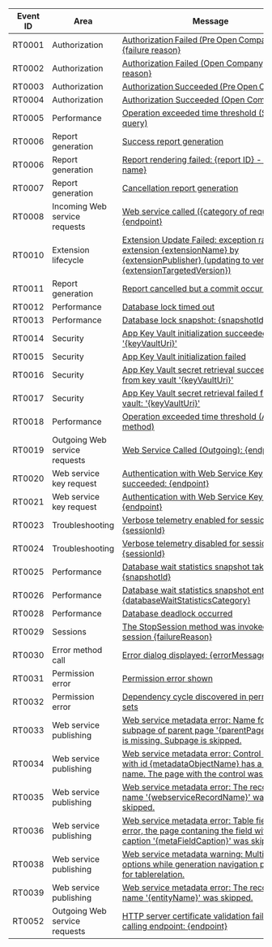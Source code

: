 | Event ID | Area | Message |
|----------|-------------|-----------------|
| RT0001 | Authorization| [Authorization Failed (Pre Open Company): {failure reason}](../administration/telemetry-authorization-trace.md#authorizationfailedpreopencompany) |
| RT0002 | Authorization| [Authorization Failed (Open Company): {failure reason}](../administration/telemetry-authorization-trace.md#authorization-failed-open-company) |
| RT0003 | Authorization| [Authorization Succeeded (Pre Open Company)](../administration/telemetry-authorization-trace.md#authorizationsucceededpreopencompany) | 
| RT0004 | Authorization| [Authorization Succeeded (Open Company)](../administration/telemetry-authorization-trace.md#authorization-succeeded-open-company) |
| RT0005 | Performance | [Operation exceeded time threshold (SQL query)](../administration/telemetry-long-running-sql-query-trace.md) |
| RT0006 | Report generation | [Success report generation](../administration/telemetry-reports-trace.md#successful-report-generation) |
| RT0006 | Report generation | [Report rendering failed: {report ID} - {report name}](../administration/telemetry-reports-trace.md#failed-report-generation) |
| RT0007 | Report generation | [Cancellation report generation](../administration/telemetry-reports-trace.md#cancellation-report-generation) | 
| RT0008 | Incoming Web service requests | [Web service called ({category of request}): {endpoint}](../administration/telemetry-webservices-trace.md) |
|RT0010|Extension lifecycle|[Extension Update Failed: exception raised in extension {extensionName} by {extensionPublisher} (updating to version {extensionTargetedVersion})](../administration/telemetry-extension-update-trace.md#extension-update-failed-exception-raised-in-extension) |
| RT0011 | Report generation | [Report cancelled but a commit occurred](../administration/telemetry-reports-trace.md#commit) | 
| RT0012 | Performance | [Database lock timed out](../administration/telemetry-database-locks-trace.md#database-lock-timed-out) | 
| RT0013 | Performance | [Database lock snapshot: {snapshotId}](../administration/telemetry-database-locks-trace.md#database-lock-snapshot) |
| RT0014 | Security | [App Key Vault initialization succeeded: '{keyVaultUri}'](../administration/telemetry-extension-key-vault-trace.md#initializedsuccess) |
| RT0015 | Security | [App Key Vault initialization failed](../administration/telemetry-extension-key-vault-trace.md#initializedfailed) |
| RT0016 | Security | [App Key Vault secret retrieval succeeded from key vault '{keyVaultUri}'](../administration/telemetry-extension-key-vault-trace.md#retrievedsuccess) |
| RT0017 | Security | [App Key Vault secret retrieval failed from key vault: '{keyVaultUri}'](../administration/telemetry-extension-key-vault-trace.md#retrievedfailed) |
| RT0018 | Performance | [Operation exceeded time threshold (AL method)](../administration/telemetry-al-method-trace.md) |
| RT0019 | Outgoing Web service requests  | [Web Service Called (Outgoing): {endpoint}](../administration/telemetry-webservices-outgoing-trace.md) |
| RT0020 | Web service key request| [Authentication with Web Service Key succeeded: {endpoint}](../administration/telemetry-webservices-access-key-trace.md#succeeded) |
| RT0021 | Web service key request| [Authentication with Web Service Key failed: {endpoint}](../administration/telemetry-webservices-access-key-trace.md#failed) |
|RT0023|Troubleshooting|[Verbose telemetry enabled for session: {sessionId}](../administration/telemetry-verbose-logging-trace.md#enabled)|
|RT0024|Troubleshooting|[Verbose telemetry disabled for session: {sessionId}](../administration/telemetry-verbose-logging-trace.md#enabled)|
| RT0025 | Performance | [Database wait statistics snapshot taken: {snapshotId}](../administration/telemetry-database-wait-statistics-trace.md#waitstatstaken) | 
| RT0026 | Performance | [Database wait statistics snapshot entry: {databaseWaitStatisticsCategory}](../administration/telemetry-database-wait-statistics-trace.md#waitstatsentry) | 
| RT0028 | Performance | [Database deadlock occurred](../administration/telemetry-database-deadlocks-trace.md#database-deadlock-occurred) |
|RT0029|Sessions|[The StopSession method was invoked on session {failureReason}](../administration/telemetry-stop-session-trace.md) |
| RT0030 | Error method call| [Error dialog displayed: {errorMessage}](../administration/telemetry-error-method-trace.md) | 
| RT0031 | Permission error| [Permission error shown](../administration/telemetry-permission-error-trace.md) | 
|RT0032|Permission error| [Dependency cycle discovered in permission sets](../administration/telemetry-permission-dependency-cycle-trace.md) |
|RT0033|Web service publishing| [Web service metadata error: Name for subpage of parent page '{parentPageName}' is missing. Subpage is skipped.](../administration/telemetry-webservices-publish-failure-trace.md#rt0033) |
|RT0034|Web service publishing| [Web service metadata error: Control element with id {metadataObjectName} has a missing name. The page with the control was skipped.](../administration/telemetry-webservices-publish-failure-trace.md#rt0034) |
|RT0035|Web service publishing| [Web service metadata error: The record with name '{webserviceRecordName}' was skipped.](../administration/telemetry-webservices-publish-failure-trace.md#rt0035) |
|RT0036|Web service publishing| [Web service metadata error: Table field name error, the page contaning the field with caption '{metaFieldCaption}' was skipped.](../administration/telemetry-webservices-publish-failure-trace.md#rt0036) |
|RT0038|Web service publishing| [Web service metadata warning: Multiple options while generation navigation property for tablerelation.](../administration/telemetry-webservices-publish-failure-trace.md#rt0038) |
|RT0039|Web service publishing| [Web service metadata error: The record with name '{entityName}' was skipped.](../administration/telemetry-webservices-publish-failure-trace.md#rt0039) |
|RT0052|Outgoing Web service requests  | [HTTP server certificate validation failed when calling endpoint: {endpoint}](../administration/telemetry-webservices-outgoing-certificate-validation-errors.md) |